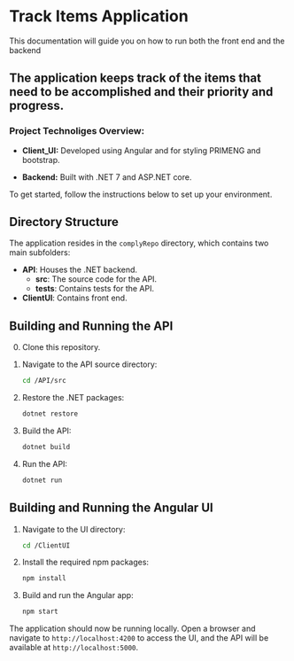 # Track Items Application

This documentation will guide you on how to run  both the front end and the backend
## The application keeps track of the items that need to be accomplished and their priority and progress.



### Project Technoliges Overview:

- **Client_UI:** Developed using Angular and for styling PRIMENG and bootstrap.

- **Backend:** Built with .NET 7 and ASP.NET core.

To get started, follow the instructions below to set up your environment.

## Directory Structure

The application resides in the `complyRepo` directory, which contains two main subfolders:

- **API**: Houses the .NET backend.
    - **src**: The source code for the API.
    - **tests**: Contains tests for the API.
- **ClientUI**: Contains front end.

## Building and Running the API
0. Clone this repository.

1. Navigate to the API source directory:
    ```bash
    cd /API/src
    ```

2. Restore the .NET packages:
    ```bash
    dotnet restore
    ```

3. Build the API:
    ```bash
    dotnet build
    ```

4. Run the API:
    ```bash
    dotnet run
    ```

## Building and Running the Angular UI

1. Navigate to the UI directory:
    ```bash
    cd /ClientUI
    ```


2. Install the required npm packages:
    ```bash
    npm install
    ```

3. Build and run the Angular app:
    ```bash
    npm start
    ```

The application should now be running locally. Open a browser and navigate to `http://localhost:4200` to access the UI, and the API will be available at `http://localhost:5000`.


